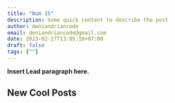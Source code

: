 ```yaml
---
title: "Num 15"
description: Some quick content to describe the post
author: deniandriancode
email: deniandriancode@gmail.com
date: 2023-02-27T13:05:10+07:00
draft: false
tags: [""]
---
```


**Insert Lead paragraph here.**

## New Cool Posts


